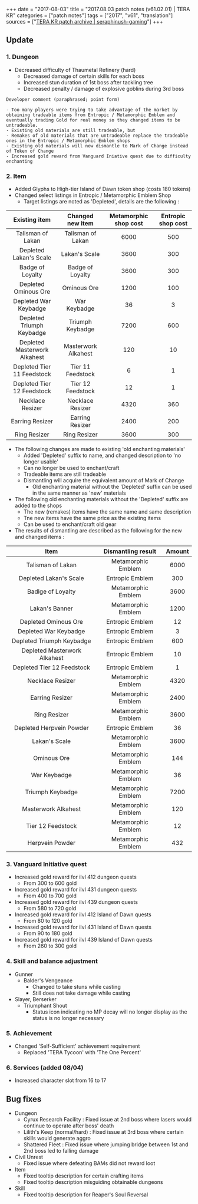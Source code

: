 +++
date = "2017-08-03"
title = "2017.08.03 patch notes (v61.02.01) | TERA KR"
categories = ["patch notes"]
tags = ["2017", "v61", "translation"]
sources = ["[TERA KR patch archive | seraphinush-gaming](/ko/patch/2017/v61-02-01)"]
+++

## Update

### **1.** Dungeon
- Decreased difficulty of Thaumetal Refinery (hard)
  - Decreased damage of certain skills for each boss
  - Increased stun duration of 1st boss after tackling tree
  - Decreased penalty / damage of explosive goblins during 3rd boss

```
Developer comment (paraphrased; point form)

- Too many players were trying to take advantage of the market by obtaining tradeable items from Entropic / Metamorphic Emblem and eventually trading Gold for real money so they changed items to be untradeable.
- Existing old materials are still tradeable, but
- Remakes of old materials that are untradeable replace the tradeable ones in the Entropic / Metamorphic Emblem shops
- Existing old materials will now dismantle to Mark of Change instead of Token of Change
- Increased gold reward from Vanguard Iniative quest due to difficulty enchanting
```

### **2.** Item
- Added Glyphs to High-tier Island of Dawn token shop (costs 180 tokens)
- Changed select listings in Entropic / Metamorphic Emblem Shop
  - Target listings are noted as 'Depleted', details are the following :

| Existing item | Changed new item | Metamorphic shop cost | Entropic shop cost |
| :-: | :-: | :-: | :-: |
| Talisman of Lakan | Talisman of Lakan | 6000 | 500 |
| Depleted Lakan's Scale | Lakan's Scale | 3600 | 300 |
| Badge of Loyalty | Badge of Loyalty | 3600 | 300 |
| Depleted Ominous Ore | Ominous Ore | 1200 | 100 |
| Depleted War Keybadge | War Keybadge | 36 | 3 |
| Depleted Triumph Keybadge | Triumph Keybadge | 7200 | 600 |
| Depleted Masterwork Alkahest | Masterwork Alkahest | 120 | 10 |
| Depleted Tier 11 Feedstock | Tier 11 Feedstock | 6 | 1 |
| Depleted Tier 12 Feedstock | Tier 12 Feedstock | 12 | 1 |
| Necklace Resizer | Necklace Resizer | 4320 | 360 |
| Earring Resizer | Earring Resizer | 2400 | 200 |
| Ring Resizer | Ring Resizer | 3600 | 300 |

- The following changes are made to existing 'old enchanting materials'
  - Added 'Depleted' suffix to name, and changed description to 'no longer usable'
  - Can no longer be used to enchant/craft
  - Tradeable items are still tradeable
  - Dismantling will acquire the equivalent amount of Mark of Change
    - Old enchanting material without the 'Depleted' suffix can be used in the same manner as 'new' materials
- The following old enchanting materials without the 'Depleted' suffix are added to the shops
  - The new (remakes) items have the same name and same description
  - Tne new items have the same price as the existing items
  - Can be used to enchant/craft old gear
- The results of dismantling are described as the following for the new and changed items :

| Item | Dismantling result | Amount |
| :-: | :-: | :-: |
| Talisman of Lakan | Metamorphic Emblem | 6000 |
| Depleted Lakan's Scale | Entropic Emblem | 300 |
| Badlge of Loyalty | Metamorphic Emblem | 3600 |
| Lakan's Banner | Metamorphic Emblem | 1200 |
| Depleted Ominous Ore | Entropic Emblem | 12 |
| Depleted War Keybadge | Entropic Emblem | 3 |
| Depleted Triumph Keybadge | Entropic Emblem | 600 |
| Depleted Masterwork Alkahest | Entropic Emblem | 10 |
| Depleted Tier 12 Feedstock | Entropic Emblem | 1 |
| Necklace Resizer | Metamorphic Emblem | 4320 |
| Earring Resizer | Metamorphic Emblem | 2400 |
| Ring Resizer | Metamorphic Emblem | 3600 |
| Depleted Herpvein Powder | Entropic Emblem | 36 |
| Lakan's Scale | Metamorphic Emblem | 3600 |
| Ominous Ore | Metamorphic Emblem | 144 |
| War Keybadge | Metamorphic Emblem | 36 |
| Triumph Keybadge | Metamorphic Emblem | 7200 |
| Masterwork Alkahest | Metamorphic Emblem | 120 |
| Tier 12 Feedstock | Metamorphic Emblem | 12 |
| Herpvein Powder | Metamorphic Emblem | 432 |

### **3.** Vanguard Initiative quest
- Increased gold reward for ilvl 412 dungeon quests
  - From 300 to 600 gold
- Increased gold reward for ilvl 431 dungeon quests
  - From 400 to 700 gold
- Increased gold reward for ilvl 439 dungeon quests
  - From 580 to 720 gold
- Increased gold reward for ilvl 412 Island of Dawn quests
  - From 80 to 120 gold
- Increased gold reward for ilvl 431 Island of Dawn quests
  - From 90 to 180 gold
- Increased gold reward for ilvl 439 Island of Dawn quests
  - From 260 to 300 gold

### **4.** Skill and balance adjustment
- Gunner
  - Balder's Vengeance
    - Changed to take stuns while casting
    - Still does not take damage while casting
- Slayer, Berserker
  - Triumphant Shout
    - Status icon indicating no MP decay will no longer display as the status is no longer necessary

### **5.** Achievement
- Changed 'Self-Sufficient' achievement requirement
  - Replaced 'TERA Tycoon' with 'The One Percent'

### **6.** Services (added 08/04)
- Increased character slot from 16 to 17

## Bug fixes

- Dungeon
  - Cyrux Research Facility : Fixed issue at 2nd boss where lasers would continue to operate after boss' death
  - Lilith's Keep (normal/hard) : Fixed issue at 3rd boss where certain skills would generate aggro
  - Shattered Fleet : Fixed issue where jumping bridge between 1st and 2nd boss led to falling damage
- Civil Unrest
  - Fixed issue where defeating BAMs did not reward loot
- Item
  - Fixed tooltip description for certain crafting items
  - Fixed tooltip description misguiding obtainable dungeons
- Skill
  - Fixed tooltip description for Reaper's Soul Reversal
